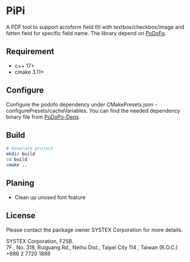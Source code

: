 # PiPi

A PDF tool to support acroform field fill with textbox/checkbox/image and fatten field for specific field name. The library depend on [PoDoFo](https://github.com/podofo/podofo).

## Requirement

- c++ 17+
- cmake 3.11+

## Configure

Configure the podofo dependency under CMakePresets.json - configurePresets/cacheVariables. You can find the needed dependency binary file from [PoDoPo-Deps](https://github.com/podofo/podofo-deps).

## Build

```bash
# Generate project
mkdir build
cd build
cmake ..
```

## Planing

- Clean up unused font feature

## License

Please contact the package owner SYSTEX Corporation for more details.

SYSTEX Corporation, F25B.<br>
7F., No. 318, Ruiguang Rd., Neihu Dist., Taipei City 114 , Taiwan (R.O.C.)<br>
+886 2 7720 1888
